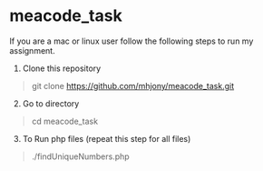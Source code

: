 # meacode_task
If you are a mac or linux user follow the following steps to run my assignment. 

1. Clone this repository
> git clone https://github.com/mhjony/meacode_task.git

2. Go to directory
> cd meacode_task

3. To Run php files (repeat this step for all files)
> ./findUniqueNumbers.php
